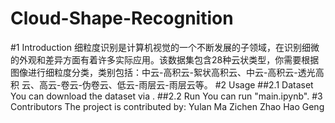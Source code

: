 # Cloud-Shape-Recognition
#1 Introduction
细粒度识别是计算机视觉的一个不断发展的子领域，在识别细微的外观和差异方面有着许多实际应用。该数据集包含28种云状类型，你需要根据图像进行细粒度分类，类别包括：中云-高积云-絮状高积云、中云-高积云-透光高积 云、高云-卷云-伪卷云、低云-雨层云-雨层云等。
#2 Usage
##2.1 Dataset
You can download the dataset via .
##2.2 Run
You can run "main.ipynb".
#3 Contributors
The project is contributed by:
Yulan Ma
Zichen Zhao
Hao Geng
